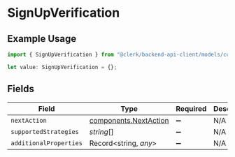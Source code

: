 # SignUpVerification

## Example Usage

```typescript
import { SignUpVerification } from "@clerk/backend-api-client/models/components";

let value: SignUpVerification = {};
```

## Fields

| Field                                                          | Type                                                           | Required                                                       | Description                                                    |
| -------------------------------------------------------------- | -------------------------------------------------------------- | -------------------------------------------------------------- | -------------------------------------------------------------- |
| `nextAction`                                                   | [components.NextAction](../../models/components/nextaction.md) | :heavy_minus_sign:                                             | N/A                                                            |
| `supportedStrategies`                                          | *string*[]                                                     | :heavy_minus_sign:                                             | N/A                                                            |
| `additionalProperties`                                         | Record<string, *any*>                                          | :heavy_minus_sign:                                             | N/A                                                            |